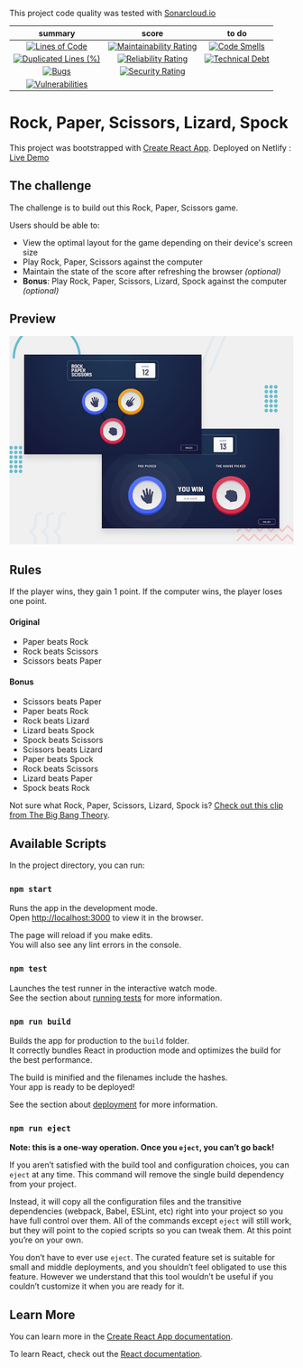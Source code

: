 This project code quality was tested with [Sonarcloud.io](https://sonarcloud.io/summary/overall?id=Webnume_rock-paper-scissors-React)




|                                                                                                    summary                                                                                                    |                                                                                                 score                                                                                                 |                                                                                           to do                                                                                           |
| :-----------------------------------------------------------------------------------------------------------------------------------------------------------------------------------------------------------: | :---------------------------------------------------------------------------------------------------------------------------------------------------------------------------------------------------: | :----------------------------------------------------------------------------------------------------------------------------------------------------------------------------------------: |
|              [![Lines of Code](https://sonarcloud.io/api/project_badges/measure?project=Webnume_rock-paper-scissors-React&metric=ncloc)](https://sonarcloud.io/summary/new_code?id=Webnume_rock-paper-scissors-React)              |  [![Maintainability Rating](https://sonarcloud.io/api/project_badges/measure?project=Webnume_rock-paper-scissors-React&metric=sqale_rating)](https://sonarcloud.io/summary/new_code?id=Webnume_rock-paper-scissors-React)  |  [![Code Smells](https://sonarcloud.io/api/project_badges/measure?project=Webnume_rock-paper-scissors-React&metric=code_smells)](https://sonarcloud.io/summary/new_code?id=Webnume_rock-paper-scissors-React)  |
| [![Duplicated Lines (%)](https://sonarcloud.io/api/project_badges/measure?project=Webnume_rock-paper-scissors-React&metric=duplicated_lines_density)](https://sonarcloud.io/summary/new_code?id=Webnume_rock-paper-scissors-React) | [![Reliability Rating](https://sonarcloud.io/api/project_badges/measure?project=Webnume_rock-paper-scissors-React&metric=reliability_rating)](https://sonarcloud.io/summary/new_code?id=Webnume_rock-paper-scissors-React) | [![Technical Debt](https://sonarcloud.io/api/project_badges/measure?project=Webnume_rock-paper-scissors-React&metric=sqale_index)](https://sonarcloud.io/summary/new_code?id=Webnume_rock-paper-scissors-React) |
|                   [![Bugs](https://sonarcloud.io/api/project_badges/measure?project=Webnume_rock-paper-scissors-React&metric=bugs)](https://sonarcloud.io/summary/new_code?id=Webnume_rock-paper-scissors-React)                   |    [![Security Rating](https://sonarcloud.io/api/project_badges/measure?project=Webnume_rock-paper-scissors-React&metric=security_rating)](https://sonarcloud.io/summary/new_code?id=Webnume_rock-paper-scissors-React)    |                                                                                                                                                                                            |
|        [![Vulnerabilities](https://sonarcloud.io/api/project_badges/measure?project=Webnume_rock-paper-scissors-React&metric=vulnerabilities)](https://sonarcloud.io/summary/new_code?id=Webnume_rock-paper-scissors-React)        |        

# Rock, Paper, Scissors, Lizard, Spock

This project was bootstrapped with [Create React App](https://github.com/facebook/create-react-app).
Deployed on Netlify : [Live Demo](https://snazzy-sundae-190c28.netlify.app/)

## The challenge

The challenge is to build out this Rock, Paper, Scissors game.

Users should be able to:

- View the optimal layout for the game depending on their device's screen size
- Play Rock, Paper, Scissors against the computer
- Maintain the state of the score after refreshing the browser _(optional)_
- **Bonus**: Play Rock, Paper, Scissors, Lizard, Spock against the computer _(optional)_

## Preview

![Design preview for the Rock, Paper, Scissors coding challenge](./src/assets/images//desktop-preview.jpg)

## Rules

If the player wins, they gain 1 point. If the computer wins, the player loses one point.

#### Original

- Paper beats Rock
- Rock beats Scissors
- Scissors beats Paper

#### Bonus

- Scissors beats Paper
- Paper beats Rock
- Rock beats Lizard
- Lizard beats Spock
- Spock beats Scissors
- Scissors beats Lizard
- Paper beats Spock
- Rock beats Scissors
- Lizard beats Paper
- Spock beats Rock

Not sure what Rock, Paper, Scissors, Lizard, Spock is? [Check out this clip from The Big Bang Theory](https://www.youtube.com/watch?v=iSHPVCBsnLw).

## Available Scripts

In the project directory, you can run:

### `npm start`

Runs the app in the development mode.\
Open [http://localhost:3000](http://localhost:3000) to view it in the browser.

The page will reload if you make edits.\
You will also see any lint errors in the console.

### `npm test`

Launches the test runner in the interactive watch mode.\
See the section about [running tests](https://facebook.github.io/create-react-app/docs/running-tests) for more information.

### `npm run build`

Builds the app for production to the `build` folder.\
It correctly bundles React in production mode and optimizes the build for the best performance.

The build is minified and the filenames include the hashes.\
Your app is ready to be deployed!

See the section about [deployment](https://facebook.github.io/create-react-app/docs/deployment) for more information.

### `npm run eject`

**Note: this is a one-way operation. Once you `eject`, you can’t go back!**

If you aren’t satisfied with the build tool and configuration choices, you can `eject` at any time. This command will remove the single build dependency from your project.

Instead, it will copy all the configuration files and the transitive dependencies (webpack, Babel, ESLint, etc) right into your project so you have full control over them. All of the commands except `eject` will still work, but they will point to the copied scripts so you can tweak them. At this point you’re on your own.

You don’t have to ever use `eject`. The curated feature set is suitable for small and middle deployments, and you shouldn’t feel obligated to use this feature. However we understand that this tool wouldn’t be useful if you couldn’t customize it when you are ready for it.

## Learn More

You can learn more in the [Create React App documentation](https://facebook.github.io/create-react-app/docs/getting-started).

To learn React, check out the [React documentation](https://reactjs.org/).
